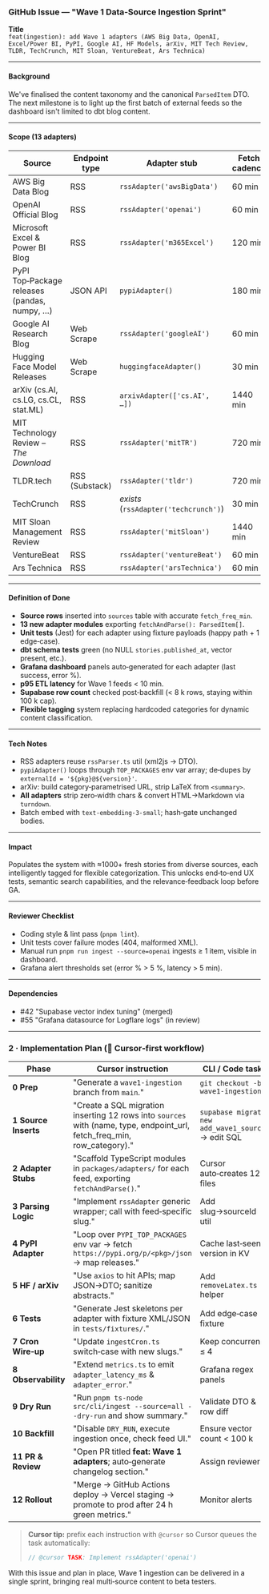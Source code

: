 ### GitHub Issue — "Wave 1 Data‑Source Ingestion Sprint"

**Title**\
`feat(ingestion): add Wave 1 adapters (AWS Big Data, OpenAI, Excel/Power BI, PyPI, Google AI, HF Models, arXiv, MIT Tech Review, TLDR, TechCrunch, MIT Sloan, VentureBeat, Ars Technica)`

---

#### Background

We've finalised the content taxonomy and the canonical `ParsedItem` DTO. The next milestone is to light up the first batch of external feeds so the dashboard isn't limited to dbt blog content.

---

#### Scope (13 adapters)

| Source                                       | Endpoint type    | Adapter stub                          | Fetch cadence |
| -------------------------------------------- | ---------------- | ------------------------------------- | ------------- |
| AWS Big Data Blog                            | RSS              | `rssAdapter('awsBigData')`            | 60 min        |
| OpenAI Official Blog                         | RSS              | `rssAdapter('openai')`                | 60 min        |
| Microsoft Excel & Power BI Blog              | RSS              | `rssAdapter('m365Excel')`             | 120 min       |
| PyPI Top‑Package releases (pandas, numpy, …) | JSON API         | `pypiAdapter()`                       | 180 min       |
| Google AI Research Blog                      | Web Scrape       | `rssAdapter('googleAI')`              | 60 min        |
| Hugging Face Model Releases                  | Web Scrape       | `huggingfaceAdapter()`                | 30 min        |
| arXiv (cs.AI, cs.LG, cs.CL, stat.ML)         | RSS              | `arxivAdapter(['cs.AI', …])`          | 1440 min      |
| MIT Technology Review – *The Download*       | RSS              | `rssAdapter('mitTR')`                 | 720 min       |
| TLDR.tech                                    | RSS (Substack)   | `rssAdapter('tldr')`                  | 720 min       |
| TechCrunch                                   | RSS              | *exists* (`rssAdapter('techcrunch')`) | 30 min        |
| MIT Sloan Management Review                  | RSS              | `rssAdapter('mitSloan')`              | 1440 min      |
| VentureBeat                                  | RSS              | `rssAdapter('ventureBeat')`           | 60 min        |
| Ars Technica                                 | RSS              | `rssAdapter('arsTechnica')`           | 60 min        |

---

#### Definition of Done

- **Source rows** inserted into `sources` table with accurate `fetch_freq_min`.
- **13 new adapter modules** exporting `fetchAndParse(): ParsedItem[]`.
- **Unit tests** (Jest) for each adapter using fixture payloads (happy path + 1 edge‑case).
- **dbt schema tests** green (no NULL `stories.published_at`, vector present, etc.).
- **Grafana dashboard** panels auto‑generated for each adapter (last success, error %).
- **p95 ETL latency** for Wave 1 feeds < 10 min.
- **Supabase row count** checked post‑backfill (< 8 k rows, staying within 100 k cap).
- **Flexible tagging** system replacing hardcoded categories for dynamic content classification.

---

#### Tech Notes

- RSS adapters reuse `rssParser.ts` util (xml2js → DTO).
- `pypiAdapter()` loops through `TOP_PACKAGES` env var array; de‑dupes by `externalId = '${pkg}@${version}'`.
- arXiv: build category‑parametrised URL, strip LaTeX from `<summary>`.
- **All adapters** strip zero‑width chars & convert HTML→Markdown via `turndown`.
- Batch embed with `text‑embedding‑3‑small`; hash‑gate unchanged bodies.

---

#### Impact

Populates the system with ≈1000+ fresh stories from diverse sources, each intelligently tagged for flexible categorization. This unlocks end‑to‑end UX tests, semantic search capabilities, and the relevance‑feedback loop before GA.

---

#### Reviewer Checklist

- Coding style & lint pass (`pnpm lint`).
- Unit tests cover failure modes (404, malformed XML).
- Manual run `pnpm run ingest --source=openai` ingests ≥ 1 item, visible in dashboard.
- Grafana alert thresholds set (error % > 5 %, latency > 5 min).

---

#### Dependencies

- \#42 "Supabase vector index tuning" (merged)
- \#55 "Grafana datasource for Logflare logs" (in review)

---

### 2 · Implementation Plan (👋 Cursor‑first workflow)

| Phase                      | Cursor instruction                                                                                                           | CLI / Code tasks                                    |
| -------------------------- | ---------------------------------------------------------------------------------------------------------------------------- | --------------------------------------------------- |
| **0 Prep**                 | "Generate a `wave1‑ingestion` branch from `main`."                                                                           | `git checkout -b wave1-ingestion`                   |
| **1 Source Inserts**       | "Create a SQL migration inserting 12 rows into `sources` with (name, type, endpoint\_url, fetch\_freq\_min, row\_category)." | `supabase migrate new add_wave1_sources` → edit SQL |
| **2 Adapter Stubs**        | "Scaffold TypeScript modules in `packages/adapters/` for each feed, exporting `fetchAndParse()`."                            | Cursor auto‑creates 12 files                        |
| **3 Parsing Logic**        | "Implement `rssAdapter` generic wrapper; call with feed‑specific slug."                                                      | Add slug→sourceId util                              |
| **4 PyPI Adapter**         | "Loop over `PYPI_TOP_PACKAGES` env var → fetch `https://pypi.org/p/<pkg>/json` → map releases."                              | Cache last‑seen version in KV                       |
| **5 HF / arXiv**           | "Use `axios` to hit APIs; map JSON→DTO; sanitize abstracts."                                                                 | Add `removeLatex.ts` helper                         |
| **6 Tests**                | "Generate Jest skeletons per adapter with fixture XML/JSON in `tests/fixtures/`."                                            | Add edge‑case fixture                               |
| **7 Cron Wire‑up**         | "Update `ingestCron.ts` switch‑case with new slugs."                                                                         | Keep concurrency ≤ 4                                |
| **8 Observability**        | "Extend `metrics.ts` to emit `adapter_latency_ms` & `adapter_error`."                                                        | Grafana regex panels                                |
| **9 Dry Run**              | "Run `pnpm ts-node src/cli/ingest --source=all --dry-run` and show summary."                                                 | Validate DTO & row diff                             |
| **10 Backfill**            | "Disable `DRY_RUN`, execute ingestion once, check feed UI."                                                                  | Ensure vector count < 100 k                         |
| **11 PR & Review**         | "Open PR titled **feat: Wave 1 adapters**; auto‑generate changelog section."                                                 | Assign reviewers                                    |
| **12 Rollout**             | "Merge → GitHub Actions deploy → Vercel staging → promote to prod after 24 h green metrics."                                 | Monitor alerts                                      |

> **Cursor tip:** prefix each instruction with `@cursor` so Cursor queues the task automatically:
>
> ```ts
> // @cursor TASK: Implement rssAdapter('openai')
> ```

With this issue and plan in place, Wave 1 ingestion can be delivered in a single sprint, bringing real multi‑source content to beta testers.

